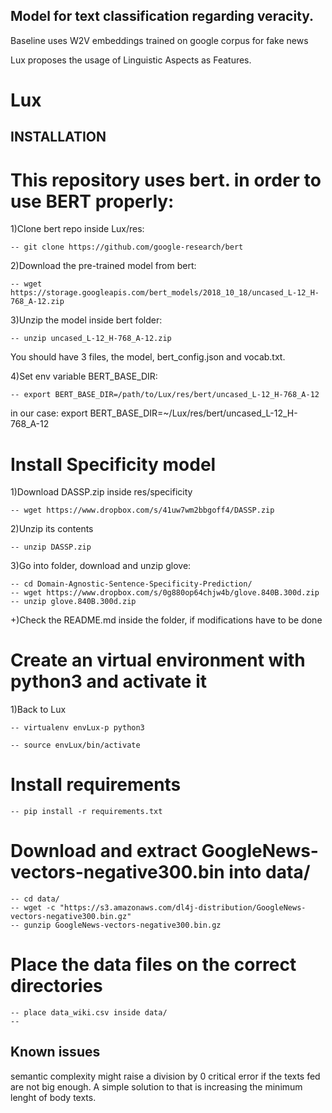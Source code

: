 ## Model for text classification regarding veracity.

Baseline uses W2V embeddings trained on google corpus for fake news

Lux proposes the usage of Linguistic Aspects as Features.
# Lux

## INSTALLATION

# This repository uses bert. in order to use BERT properly:

1)Clone bert repo inside Lux/res:

    -- git clone https://github.com/google-research/bert

2)Download the pre-trained model from bert:

    -- wget https://storage.googleapis.com/bert_models/2018_10_18/uncased_L-12_H-768_A-12.zip

3)Unzip the model inside bert folder:

    -- unzip uncased_L-12_H-768_A-12.zip

   You should have 3 files, the model, bert_config.json and vocab.txt.

4)Set env variable BERT_BASE_DIR:

    -- export BERT_BASE_DIR=/path/to/Lux/res/bert/uncased_L-12_H-768_A-12

   in our case: export BERT_BASE_DIR=~/Lux/res/bert/uncased_L-12_H-768_A-12

# Install Specificity model

1)Download DASSP.zip inside res/specificity
    
    -- wget https://www.dropbox.com/s/41uw7wm2bbgoff4/DASSP.zip
   
2)Unzip its contents

    -- unzip DASSP.zip

3)Go into folder, download and unzip glove:

    -- cd Domain-Agnostic-Sentence-Specificity-Prediction/
    -- wget https://www.dropbox.com/s/0g880op64chjw4b/glove.840B.300d.zip
    -- unzip glove.840B.300d.zip

+)Check the README.md inside the folder, if modifications have to be done

# Create an virtual environment with python3 and activate it

1)Back to Lux

    -- virtualenv envLux-p python3
    
    -- source envLux/bin/activate
    
# Install requirements

    -- pip install -r requirements.txt

# Download and extract GoogleNews-vectors-negative300.bin into data/

    -- cd data/
    -- wget -c "https://s3.amazonaws.com/dl4j-distribution/GoogleNews-vectors-negative300.bin.gz"
    -- gunzip GoogleNews-vectors-negative300.bin.gz

# Place the data files on the correct directories

    -- place data_wiki.csv inside data/
    --

## Known issues

semantic complexity might raise a division by 0 critical error if the texts fed are not big enough. A simple solution to that is increasing the minimum lenght of body texts.
